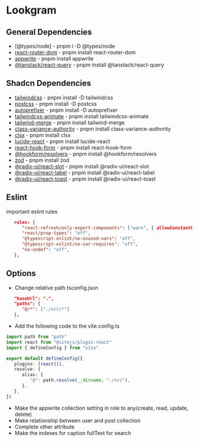 # Lookgram

## General Dependencies

-  [@types/node] - pnpm i -D @types/node
-  [react-router-dom](https://reactrouter.com/en/6.22.1) - pnpm install react-router-dom
-  [appwrite](https://appwrite.io/) - pnpm install appwrite
-  [@tanstack/react-query](https://react-query.tanstack.com/) - pnpm install @tanstack/react-query

## Shadcn Dependencies

-  [tailwindcss](https://tailwindcss.com/) - pnpm install -D tailwindcss
-  [postcss](https://postcss.org/) - pnpm install -D postcss
-  [autoprefixer](https://www.npmjs.com/package/autoprefixer) - pnpm install -D autoprefixer
-  [tailwindcss-animate](https://www.npmjs.com/package/tailwindcss-animate) - pnpm install tailwindcss-animate
-  [tailwind-merge](https://www.npmjs.com/package/tailwind-merge) - pnpm install tailwind-merge
-  [class-variance-authority](https://cva.style/docs) - pnpm install class-variance-authority
-  [clsx](https://www.npmjs.com/package/clsx) - pnpm install clsx
-  [lucide-react](https://www.npmjs.com/package/lucide-react) - pnpm install lucide-react
-  [react-hook-form](https://www.npmjs.com/package/react-hook-form) - pnpm install react-hook-form
-  [@hookform/resolvers](https://www.npmjs.com/package/@hookform/resolvers) - pnpm install @hookform/resolvers
-  [zod](https://www.npmjs.com/package/zod) - pnpm install zod
-  [@radix-ui/react-slot](https://www.npmjs.com/package/@radix-ui/react-slot) - pnpm install @radix-ui/react-slot
-  [@radix-ui/react-label](https://www.npmjs.com/package/@radix-ui/react-label) - pnpm install @radix-ui/react-label
-  [@radix-ui/react-toast](https://www.npmjs.com/package/@radix-ui/react-toast) - pnpm install @radix-ui/react-toast

## Eslint

important eslint rules

```json
   rules: {
      "react-refresh/only-export-components": ["warn", { allowConstantExport: true }],
      "react/prop-types": "off",
      "@typescript-eslint/no-unused-vars": "off",
      "@typescript-eslint/no-var-requires": "off",
      "no-undef": "off",
   },
```

## Options

-  Change relative path tsconfig.json

```json
   "baseUrl": ".",
   "paths": {
      "@/*": ["./src/*"]
   },
```

-  Add the following code to the vite.config.ts

```ts
import path from "path"
import react from "@vitejs/plugin-react"
import { defineConfig } from "vite"

export default defineConfig({
   plugins: [react()],
   resolve: {
      alias: {
         "@": path.resolve(__dirname, "./src"),
      },
   },
})
```

-  Make the appwrite collection setting in role to any(create, read, update, delete)
-  Make relationship between user and post collection
-  Complete other attribute
-  Make the indexes for caption fullText for search
